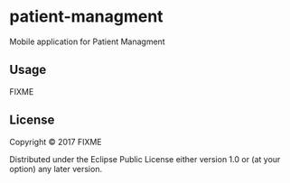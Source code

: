 # patient-managment

Mobile application for Patient Managment

## Usage

FIXME

## License

Copyright © 2017 FIXME

Distributed under the Eclipse Public License either version 1.0 or (at
your option) any later version.
